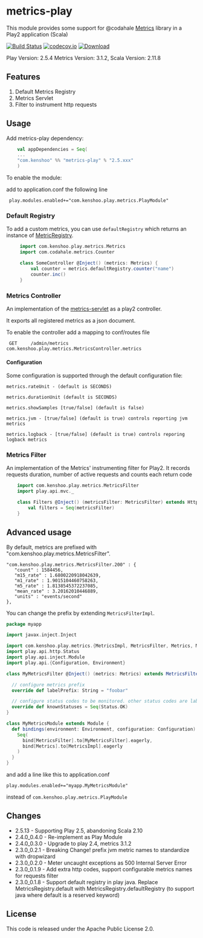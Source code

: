 # metrics-play

This module provides some support for @codahale [Metrics](https://dropwizard.github.io/metrics/3.1.2/) library in a Play2 application (Scala)

[![Build Status](https://travis-ci.org/breadfan/metrics-play.svg)](https://travis-ci.org/breadfan/metrics-play)
[![codecov.io](http://codecov.io/github/breadfan/metrics-play/coverage.svg?branch=master)](http://codecov.io/github/AutoScout24/metrics-play?branch=master)
[![Download](https://api.bintray.com/packages/breadfan/maven/metrics-play/images/download.svg) ](https://bintray.com/breadfan/maven/metrics-play/_latestVersion)

Play Version: 2.5.4 Metrics Version: 3.1.2, Scala Version: 2.11.8

## Features

1. Default Metrics Registry
2. Metrics Servlet
3. Filter to instrument http requests


## Usage

Add metrics-play dependency:

```scala
    val appDependencies = Seq(
    ...
    "com.kenshoo" %% "metrics-play" % "2.5.xxx"
    )
```

To enable the module:

add to application.conf the following line

     play.modules.enabled+="com.kenshoo.play.metrics.PlayModule"

### Default Registry

To add a custom metrics, you can use `defaultRegistry` which returns an instance of [MetricRegistry](http://metrics.dropwizard.io/3.1.0/manual/core/).

```scala
     import com.kenshoo.play.metrics.Metrics
     import com.codahale.metrics.Counter

     class SomeController @Inject() (metrics: Metrics) {
         val counter = metrics.defaultRegistry.counter("name")
         counter.inc()
     }
````

### Metrics Controller

An implementation of the [metrics-servlet](http://metrics.codahale.com/manual/servlets/) as a play2 controller.

It exports all registered metrics as a json document.

To enable the controller add a mapping to conf/routes file

     GET     /admin/metrics              com.kenshoo.play.metrics.MetricsController.metrics
     
#### Configuration
Some configuration is supported through the default configuration file:

    metrics.rateUnit - (default is SECONDS) 

    metrics.durationUnit (default is SECONDS)

    metrics.showSamples [true/false] (default is false)

    metrics.jvm - [true/false] (default is true) controls reporting jvm metrics
  
    metrics.logback - [true/false] (default is true) controls reporing logback metrics

### Metrics Filter

An implementation of the Metrics' instrumenting filter for Play2. It records requests duration, number of active requests and counts each return code


```scala
    import com.kenshoo.play.metrics.MetricsFilter
    import play.api.mvc._

    class Filters @Inject() (metricsFilter: MetricsFilter) extends HttpFilters {
        val filters = Seq(metricsFilter)
    }
```

## Advanced usage

By default, metrics are prefixed with "com.kenshoo.play.metrics.MetricsFilter".

```
"com.kenshoo.play.metrics.MetricsFilter.200" : {
   "count" : 1584456,
   "m15_rate" : 1.6800220918042639,
   "m1_rate" : 1.9015104460758263,
   "m5_rate" : 1.8138545372237085,
   "mean_rate" : 3.20162010446889,
   "units" : "events/second"
},
```

You can change the prefix by extending `MetricsFilterImpl`.

```scala
package myapp

import javax.inject.Inject

import com.kenshoo.play.metrics.{MetricsImpl, MetricsFilter, Metrics, MetricsFilterImpl}
import play.api.http.Status
import play.api.inject.Module
import play.api.{Configuration, Environment}

class MyMetricsFilter @Inject() (metrics: Metrics) extends MetricsFilterImpl(metrics) {

  // configure metrics prefix
  override def labelPrefix: String = "foobar"

  // configure status codes to be monitored. other status codes are labeled as "other"
  override def knownStatuses = Seq(Status.OK)
}

class MyMetricsModule extends Module {
  def bindings(environment: Environment, configuration: Configuration) = {
    Seq(
      bind[MetricsFilter].to[MyMetricsFilter].eagerly,
      bind[Metrics].to[MetricsImpl].eagerly
    )
  }
}
```

and add a line like this to application.conf

```
play.modules.enabled+="myapp.MyMetricsModule"
```

instead of `com.kenshoo.play.metrics.PlayModule`

## Changes

* 2.5.13      - Supporting Play 2.5, abandoning Scala 2.10
* 2.4.0_0.4.0 - Re-implement as Play Module
* 2.4.0_0.3.0 - Upgrade to play 2.4, metrics 3.1.2
* 2.3.0_0.2.1 - Breaking Change! prefix jvm metric names to standardize with dropwizard
* 2.3.0_0.2.0 - Meter uncaught exceptions as 500 Internal Server Error
* 2.3.0_0.1.9 - Add extra http codes, support configurable metrics names for requests filter
* 2.3.0_0.1.8 - Support default registry in play java. Replace MetricsRegistry.default with MetricsRegistry.defaultRegistry (to support java where default is a reserved keyword)


## License
This code is released under the Apache Public License 2.0.
